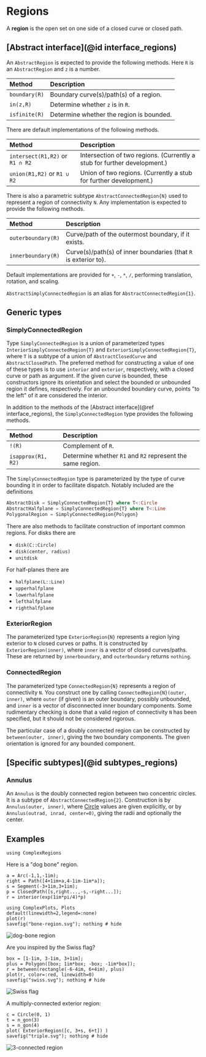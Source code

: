 # Regions

A **region** is the open set on one side of a closed curve or closed path.

## [Abstract interface](@id interface_regions)

An `AbstractRegion` is expected to provide the following methods. Here `R` is an `AbstractRegion` and `z` is a number.

| Method | Description |
|:-----|:-----|
| `boundary(R)` | Boundary curve(s)/path(s) of a region. |
| `in(z,R)` | Determine whether `z` is in `R`. |
| `isfinite(R)` | Determine whether the region is bounded. |

There are default implementations of the following methods.

| Method | Description |
|:-----|:-----|
| `intersect(R1,R2)` or `R1 ∩ R2` | Intersection of two regions. (Currently a stub for further development.) |
| `union(R1,R2)` or `R1 ∪ R2` | Union of two regions. (Currently a stub for further development.) |

There is also a parametric subtype `AbstractConnectedRegion{N}` used to represent a region of connectivity `N`. Any implementation is expected to provide the following methods.

| Method | Description |
|:-----|:-----|
| `outerboundary(R)` | Curve/path of the outermost boundary, if it exists. |
| `innerboundary(R)` | Curve(s)/path(s) of inner boundaries (that `R` is exterior to). |

Default implementations are provided for  `+`, `-`, `*`, `/`, performing translation, rotation, and scaling.

`AbstractSimplyConnectedRegion` is an alias for `AbstractConnectedRegion{1}`.

## Generic types

### SimplyConnectedRegion

Type `SimplyConnectedRegion` is a union of parameterized types `InteriorSimplyConnectedRegion{T}` and `ExteriorSimplyConnectedRegion{T}`, where `T` is a subtype of a union of `AbstractClosedCurve` and `AbstractClosedPath`. The preferred method for constructing a value of one of these types is to use `interior` and `exterior`, respectively, with a closed curve or path as argument. If the given curve is bounded, these constructors ignore its orientation and select the bounded or unbounded region it defines, respectively. For an unbounded boundary curve, points "to the left" of it are considered the interior.

In addition to the methods of the [Abstract interface](@ref interface_regions), the  `SimplyConnectedRegion` type provides the following methods.

| Method | Description |
|:-----|:-----|
| `!(R)` | Complement of `R`.
| `isapprox(R1, R2)` | Determine whether `R1` and `R2` represent the same region. |

The `SimplyConnectedRegion` type is parameterized by the type of curve bounding it in order to facilitate dispatch. Notably included are the definitions

```julia
AbstractDisk = SimplyConnectedRegion{T} where T<:Circle
AbstractHalfplane = SimplyConnectedRegion{T} where T<:Line
PolygonalRegion = SimplyConnectedRegion{Polygon}
```

There are also methods to facilitate construction of important common regions. For disks there are

- `disk(C::Circle)`
- `disk(center, radius)`
- `unitdisk`

For half-planes there are

- `halfplane(L::Line)`
- `upperhalfplane`
- `lowerhalfplane`
- `lefthalfplane`
- `righthalfplane`

### ExteriorRegion

The parameterized type `ExteriorRegion{N}` represents a region lying exterior to `N` closed curves or paths. It is constructed by `ExteriorRegion(inner)`, where `inner` is a vector of closed curves/paths. These are returned by `innerboundary`, and `outerboundary` returns `nothing`.

### ConnectedRegion

The parameterized type `ConnectedRegion{N}` represents a region of connectivity `N`. You construct one by calling `ConnectedRegion{N}(outer, inner)`, where `outer` (if given) is an outer boundary, possibly unbounded, and `inner` is a vector of disconnected inner boundary components. Some rudimentary checking is done that a valid region of connectivity `N` has been specified, but it should not be considered rigorous.

The particular case of a doubly connected region can be constructed by `between(outer, inner)`, giving the two boundary components. The given orientation is ignored for any bounded component.

## [Specific subtypes](@id subtypes_regions)

### Annulus

An `Annulus` is the doubly connected region between two concentric circles. It is a subtype of `AbstractConnectedRegion{2}`. Construction is by `Annulus(outer, inner)`, where [Circle](@ref) values  are given explicitly, or by `Annulus(outrad, inrad, center=0)`, giving the radii and optionally the center.

## Examples

```@setup examples
using ComplexRegions
```

Here is a "dog bone" region.
```@example examples
a = Arc(-1,1,-1im);
right = Path([4+1im+a,4-1im-1im*a]);
s = Segment(-3+1im,3+1im);
p = ClosedPath([s,right...,-s,-right...]);
r = interior(exp(1im*pi/4)*p)

using ComplexPlots, Plots
default(linewidth=2,legend=:none)
plot(r)
savefig("bone-region.svg"); nothing # hide
```

![dog-bone region](bone-region.svg)

Are you inspired by the Swiss flag?

```@example examples
box = [1-1im, 3-1im, 3+1im];
plus = Polygon([box; 1im*box; -box; -1im*box]);
r = between(rectangle(-6-4im, 6+4im), plus)
plot(r, color=:red, linewidth=0)
savefig("swiss.svg"); nothing # hide
```

![Swiss flag](swiss.svg)

A multiply-connected exterior region:

```@example examples
c = Circle(0, 1)
t = n_gon(3)
s = n_gon(4)
plot( ExteriorRegion([c, 3+s, 6+t]) )
savefig("triple.svg"); nothing # hide
```

![3-connected region](triple.svg)
